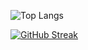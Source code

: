 ![Top Langs](https://github-readme-stats.vercel.app/api/top-langs/?username=kkkovalov&layout=compact?exclude_repo=django_library,CarLib)



[![GitHub Streak](https://streak-stats.demolab.com/?user=kkkovalov)](https://git.io/streak-stats)
